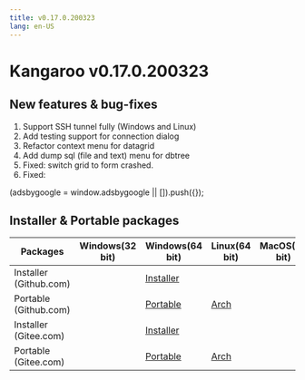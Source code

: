 ```yaml
---
title: v0.17.0.200323
lang: en-US
---
```


# Kangaroo v0.17.0.200323

## New features & bug-fixes
1. Support SSH tunnel fully (Windows and Linux)
2. Add testing support for connection dialog
3. Refactor context menu for datagrid
4. Add dump sql (file and text) menu for dbtree
5. Fixed: switch grid to form crashed.
6. Fixed: 

<div>
    <script2 type="text/javascript" async="true" src="https://pagead2.googlesyndication.com/pagead/js/adsbygoogle.js" />
    <ins class="adsbygoogle"
        style="display:block; text-align:center;"
        data-ad-layout="in-article"
        data-ad-format="fluid"
        data-ad-client="ca-pub-3975819313740938"
        data-ad-slot="6760827895"></ins>
    <script2 type="text/javascript">
        (adsbygoogle = window.adsbygoogle || []).push({});
    </script2>
</div>


## Installer & Portable packages

| Packages        | Windows(32 bit) | Windows(64 bit) | Linux(64 bit)   | MacOS(64 bit)   |
|-----------------|-----------------|-----------------|-----------------|-----------------|
| Installer<br/>(Github.com) | | [Installer](https://github.com/dbkangaroo/kangaroo/releases/download/v0.17.0.200323/Kangaroo_0.17.0.200323_win64.exe) | | |
| Portable<br/>(Github.com)  | | [Portable](https://github.com/dbkangaroo/kangaroo/releases/download/v0.17.0.200323/Kangaroo_0.17.0.200323_win64.7z) | [Arch](https://github.com/dbkangaroo/kangaroo/releases/download/v0.17.0.200323/Kangaroo_0.17.0.200323_arch.zip) |  |
| Installer<br/>(Gitee.com) | | [Installer](https://gitee.com/dbkangaroo/kangaroo/attach_files/349488/download) | | |
| Portable<br/>(Gitee.com)  | | [Portable](https://gitee.com/dbkangaroo/kangaroo/attach_files/349487/download) | [Arch](https://gitee.com/dbkangaroo/kangaroo/attach_files/349489/download) |  |